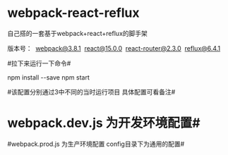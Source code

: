 # webpack-react-reflux
自己搭的一套基于webpack+react+reflux的脚手架

版本号：
  webpack@3.8.1
  react@15.0.0
  react-router@2.3.0
  reflux@6.4.1

#拉下来运行一下命令#

npm install --save
npm start 

#该配置分别通过3中不同的当时运行项目    具体配置可看备注#

# webpack.dev.js 为开发环境配置#

#webpack.prod.js 为生产环境配置  config目录下为通用的配置#
